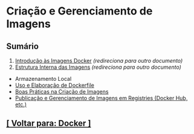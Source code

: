 # Criação e Gerenciamento de Imagens

## Sumário

1. <a id="introducao-imagens-docker">[Introdução às Imagens Docker](./1-introducao-imagens-docker.md)</a> *(redireciona para outro documento)*
2. <a id="estrutura-interna-imagens">[Estrutura Interna das Imagens](./2-estrutura-interna-imagens/estrutura-interna-imagens.md)</a> *(redireciona para outro documento)*
- Armazenamento Local
- <a id="uso-elaboracao-dockerfile">[Uso e Elaboração de Dockerfile](./4-uso-elaboracao-dockerfile/uso-elaboracao-dockerfile.md)</a>
- <a id="boas-praticas-criacao-imagens">[Boas Práticas na Criação de Imagens](./5-boas-praticas-criacao-imagens/boas-praticas-criacao-imagens.md)</a>
- <a id="publicacao-gerenciamento-imagens-registries">[Publicação e Gerenciamento de Imagens em Registries (Docker Hub, etc.)](./6-publicacao-gerenciamento-imagens-registries/publicacao-gerenciamento-imagens-registries.md)</a>

## [[ Voltar para: Docker ]](../docker.md#criacao-gerenciamento-imagens)